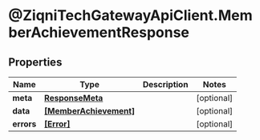 # @ZiqniTechGatewayApiClient.MemberAchievementResponse

## Properties

Name | Type | Description | Notes
------------ | ------------- | ------------- | -------------
**meta** | [**ResponseMeta**](ResponseMeta.md) |  | [optional] 
**data** | [**[MemberAchievement]**](MemberAchievement.md) |  | [optional] 
**errors** | [**[Error]**](Error.md) |  | [optional] 


